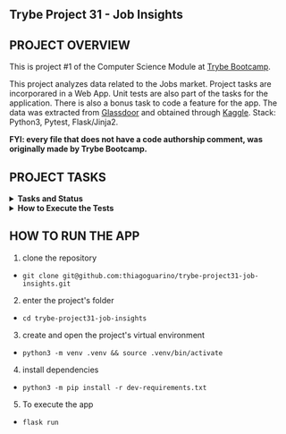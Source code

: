 ## Trybe Project 31 - Job Insights


## PROJECT OVERVIEW

  This is project #1 of the Computer Science Module at [Trybe Bootcamp](https://www.betrybe.com/).

  This project analyzes data related to the Jobs market. Project tasks are incorporared in a Web App. Unit tests are also part of the tasks for the application. There is also a bonus task to code a feature for the app. The data was extracted from [Glassdoor](https://www.glassdoor.com.br/) and obtained through [Kaggle](https://www.kaggle.com/atharvap329/glassdoor-data-science-job-data). Stack: Python3, Pytest, Flask/Jinja2.

  <strong>FYI: every file that does not have a code authorship comment, was originally made by Trybe Bootcamp.</strong>

## PROJECT TASKS

<details>
  <summary>
    <b>Tasks and Status</b>
  </summary>

  * tasks 13 are bonus tasks

  *description* | *status*
  --- | :---:
  1 - Implement a function read | :heavy_check_mark:
  2 - Implement a function get_unique_job_types | :heavy_check_mark:
  3 - Implement a function get_unique_industries | :heavy_check_mark:
  4 - Implement a function get_max_salary | :heavy_check_mark:
  5 - Implement a function get_min_salary | :heavy_check_mark:
  6 - Implement a function filter_by_job_type | :heavy_check_mark:
  7 - Implement a function filter_by_industry | :heavy_check_mark:
  8 - Implement a function matches_salary_range | :heavy_check_mark:
  9 - Implement a function filter_by_salary_range | :heavy_check_mark:
  10 - Implement a test to count_ocurrences function | :heavy_check_mark:
  11 - Implement a test to read_brazilian_file function | :heavy_check_mark:
  12 - Implement a test to sort_by function | :heavy_check_mark:
  13.1 - Create a route /job receiving index param | :heavy_check_mark:
  13.2 - Create a view job, receiving index param | :heavy_check_mark:
  13.3 - Implement view job so that it returns status code 200 to valid jobs | :heavy_check_mark:
  13.4 - Implement view job that returns the exact HTML of a job's page | :heavy_check_mark:
</details>

<details>
  <summary><strong>How to Execute the Tests</strong></summary>

  To execute the tests, first check if you have the virtual environment up and running.

  <strong>To Execute All tests:</strong> ```$ python3 -m pytest```

  the file `pyproject.toml` already correctly configures pytest. However, in case you have issues with that and want a complete explicit output, the command is:

  ```bash
  python3 -m pytest -s -vv
  ```

  In case you need to execute just one test file, use the command:

  ```bash
  python3 -m pytest tests/filename.py
  ```

  In case you need to execute just one test function, use the command:

  ```bash
  python3 -m pytest -k test_function_name
  ```

  If you wish that the tests stop from being executed when the first error happens, use the param `-x`

  ```bash
  python3 -m pytest -x tests/filename.py
  ```

  To execute a specific test of a file, type the command:

  ```bash
  python3 -m pytest tests/filename.py::test_function_name
  ```
</details>

## HOW TO RUN THE APP

  1. clone the repository

   - `git clone git@github.com:thiagoguarino/trybe-project31-job-insights.git`
  
  2. enter the project's folder 

   - `cd trybe-project31-job-insights`

  3. create and open the project's virtual environment

  - `python3 -m venv .venv && source .venv/bin/activate`
  
  4. install dependencies

  - `python3 -m pip install -r dev-requirements.txt`

  5. To execute the app

  - `flask run`  
